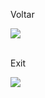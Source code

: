 <p>Voltar</p>
<img src="https://github.com/user-attachments/assets/8c64422d-93b9-4f33-b7e0-5028fa3f6764">

</br>
<br>
<p>Exit</p>
<img src="https://github.com/user-attachments/assets/8176e3c2-229c-4434-97db-c2453540a7fa">
